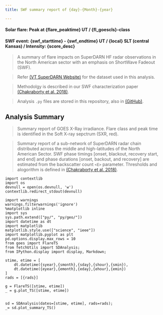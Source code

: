 ```yaml
---
title: SWF summary report of {day}-{Month}-{year}

---
```

#### Solar flare: Peak at {flare_peaktime} UT / {fl_goescls}-class
#### SWF event:  {swf_starttime} - {swf_endtime} UT / {local} SLT (central Kansas) / Intensity: {score_desc}

> A summary of flare impacts on SuperDARN HF radar observations in the North American sector with an emphasis on ShortWave Fadeout (SWF).

> Refer [(VT SuperDARN Website)](http://vt.superdarn.org/) for the dataset used in this analysis.

> Methodolgy is described in our SWF characterization paper [(Chakraborty et al. 2018)](https://doi.org/10.1002/2017RS006488).

> Analysis `.py` files are stored in this repository, also in [(GitHub)](https://github.com/shibaji7/SD_RT_SWF_Monitoring).

## Analysis Summary

> Summary report of GOES X-Ray irradiance. Flare class and peak time is identified in the Soft X-ray sepctrum (SXR, red).

> Summary report of a sub-network of SuperDARN radar chain distributed across the middle and high-latitudes of the North American Sector. SWF phase timings [onset, blackout, recovery start, and end] and phase durations [onset, backout, and recovery] are estimated from the backscatter count `<E>` parameter. Thresholds and alogorithm is defined in [(Chakraborty et al. 2018)](https://doi.org/10.1002/2017RS006488).


```{python, echo=False}
import contextlib
import os
devnull = open(os.devnull, 'w')
contextlib.redirect_stdout(devnull)

import warnings
warnings.filterwarnings('ignore')
%matplotlib inline
import sys
sys.path.extend(["py/", "py/geo/"])
import datetime as dt
import matplotlib
matplotlib.style.use(["science", "ieee"])
import matplotlib.pyplot as plt
pd.options.display.max_rows = 10
from goes import FlareTS
from fetchUtils import SDAnalysis;
from IPython.display import display, Markdown;

stime, etime = [
    dt.datetime({syear},{smonth},{sday},{shour},{smin}), 
    dt.datetime({eyear},{emonth},{eday},{ehour},{emin})
]
rads = [{rads}]

g = FlareTS([stime, etime])
_ = g.plot_TS([stime, etime])


sd = SDAnalysis(dates=[stime, etime], rads=rads);
_= sd.plot_summary_TS()
```

